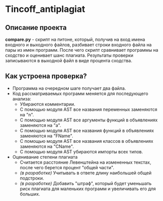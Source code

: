 # Tincoff_antiplagiat

## Описание проекта

**compare.py** - скрипт на питоне, который, получив на вход имена входного и выходного файлов, разбивает строки входного файла на пары из имен программ. После чего скрипт сравнивает программы на сходство и оценивает шанс плагиата. Результаты проверки записываются в выходной файл в виде процента сходства.

## Как устроена проверка?

* Программа на очередном шаге получает два файла.
* Код рассматриваемых программ меняется для последующего анализа:
  * Убираются комментарии.
  * С помощью модуля AST все названия переменных заменяются на "n".
  * C помощью модуля AST все аргументы функций в объявлениях заменяются на "a".
  * C помощью модуля AST все названия функций в объявлениях заменяются на "FName".
  * C помощью модуля AST все названия классов в объявлениях заменяются на "CName".
  * С помощью модуля AST убираются импорты всех типов.
* Оценивание степени плагиата
  * Считается расстояние Левенштейна на измененных текстах, после чего берется процент "общей части".
  * _(в разработке)_ Учитывать в ответе длину наибольшей общей подстроки.
  * _(в разработке)_ Добавить "штраф", который будет уменьшать риск плагиата для маленьких программ и увеличивать его для больших.
